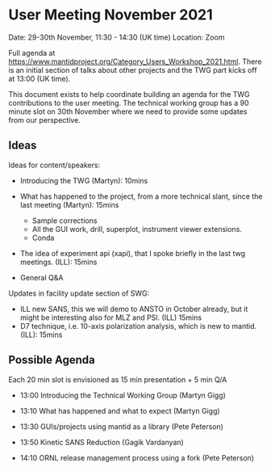 # User Meeting November 2021

Date: 29-30th November, 11:30 - 14:30 (UK time)
Location: Zoom

Full agenda at https://www.mantidproject.org/Category_Users_Workshop_2021.html.
There is an initial section of talks about other projects and the TWG part kicks off at 13:00 (UK time).
 
This document exists to help coordinate building an agenda for the
TWG contributions to the user meeting.
The technical working group has a 90 minute slot on 30th November
where we need to provide some updates from our perspective.

## Ideas

Ideas for content/speakers:

- Introducing the TWG (Martyn): 10mins
- What has happened to the project, from a more technical slant, since the last meeting (Martyn): 15mins
  - Sample corrections
  - All the GUI work, drill, superplot, instrument viewer extensions.
  - Conda
- The idea of experiment api (xapi), that I spoke briefly in the last twg meetings. (ILL): 15mins

- General Q&A

Updates in facility update section of SWG:
- ILL new SANS, this we will demo to ANSTO in October already, but it might be interesting also for MLZ and PSI. (ILL) 15mins
- D7 technique, i.e. 10-axis polarization analysis, which is new to mantid. (ILL): 15mins

## Possible Agenda

Each 20 min slot is envisioned as 15 min presentation + 5 min Q/A

- 13:00 Introducing the Technical Working Group (Martyn Gigg)

- 13:10 What has happened and what to expect (Martyn Gigg)

 - 13:30 GUIs/projects using mantid as a library (Pete Peterson)

 - 13:50 Kinetic SANS Reduction (Gagik Vardanyan)

 - 14:10 ORNL release management process using a fork (Pete Peterson)
